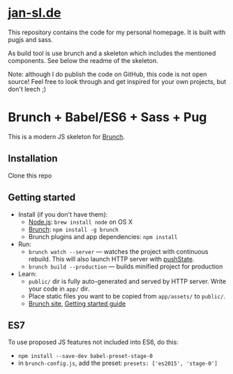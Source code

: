 # [jan-sl.de](https://www.jan-sl.de)

This repository contains the code for my personal homepage. It is built with pugjs and sass.

As build tool is use brunch and a skeleton which includes the mentioned components.
See below the readme of the skeleton.

Note: although I do publish the code on GitHub, this code is not open source! Feel free to look through and get inspired for your own projects, but don't leech ;)

# Brunch + Babel/ES6 + Sass + Pug

This is a modern JS skeleton for [Brunch](http://brunch.io).

## Installation

Clone this repo

## Getting started

* Install (if you don't have them):
    * [Node.js](http://nodejs.org): `brew install node` on OS X
    * [Brunch](http://brunch.io): `npm install -g brunch`
    * Brunch plugins and app dependencies: `npm install`
* Run:
    * `brunch watch --server` — watches the project with continuous rebuild. This will also launch HTTP server with [pushState](https://developer.mozilla.org/en-US/docs/Web/Guide/API/DOM/Manipulating_the_browser_history).
    * `brunch build --production` — builds minified project for production
* Learn:
    * `public/` dir is fully auto-generated and served by HTTP server.  Write your code in `app/` dir.
    * Place static files you want to be copied from `app/assets/` to `public/`.
    * [Brunch site](http://brunch.io), [Getting started guide](https://github.com/brunch/brunch-guide#readme)

## ES7

To use proposed JS features not included into ES6, do this:

* `npm install --save-dev babel-preset-stage-0`
* in `brunch-config.js`, add the preset: `presets: ['es2015', 'stage-0']`
